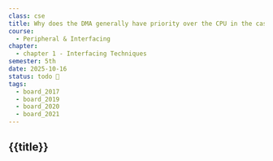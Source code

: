 ```yaml
---
class: cse
title: Why does the DMA generally have priority over the CPU in the case of accessing memory?
course:
  - Peripheral & Interfacing
chapter:
  - chapter 1 - Interfacing Techniques
semester: 5th
date: 2025-10-16
status: todo 🔖
tags:
  - board_2017
  - board_2019
  - board_2020
  - board_2021
---
```


## {{title}}
